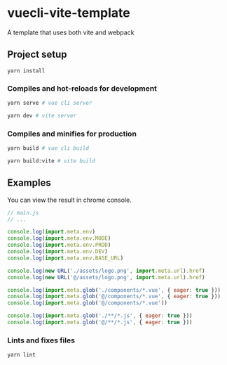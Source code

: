 # vuecli-vite-template
A template that uses both vite and webpack

## Project setup
```
yarn install
```

### Compiles and hot-reloads for development
```bash
yarn serve # vue cli server

yarn dev # vite server
```

### Compiles and minifies for production
```bash
yarn build # vue cli build

yarn build:vite # vite build
```

## Examples

You can view the result in chrome console.

```javascript
// main.js
// ...

console.log(import.meta.env)
console.log(import.meta.env.MODE)
console.log(import.meta.env.PROD)
console.log(import.meta.env.DEV)
console.log(import.meta.env.BASE_URL)

console.log(new URL('./assets/logo.png', import.meta.url).href)
console.log(new URL('@/assets/logo.png', import.meta.url).href)

console.log(import.meta.glob('./components/*.vue', { eager: true }))
console.log(import.meta.glob('@/components/*.vue', { eager: true }))
console.log(import.meta.glob('@/components/*.vue'))

console.log(import.meta.glob('./**/*.js', { eager: true }))
console.log(import.meta.glob('@/**/*.js', { eager: true }))
```

### Lints and fixes files

```
yarn lint
```
